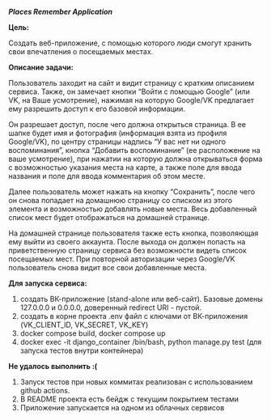 **_Places Remember Application_**
 
 
**Цель:**

Создать веб-приложение, с помощью которого люди смогут хранить свои впечатления о посещаемых местах.
 
**Описание задачи:**

Пользователь заходит на сайт и видит страницу с кратким описанием сервиса. Также, он замечает кнопки “Войти с помощью Google” (или VK, на Ваше усмотрение), нажимая на которую Google/VK предлагает ему разрешить доступ к его базовой информации.

Он разрешает доступ, после чего должна открыться страница. В ее шапке будет имя и фотография (информация взята из профиля Google/VK), по центру страницы надпись “У вас нет ни одного воспоминания”, кнопка “Добавить воспоминание” (ее расположение на ваше усмотрение), при нажатии на которую должна открываться форма с возможностью указания места на карте, а также поле для ввода названия и поле для ввода комментария об этом месте.

Далее пользователь может нажать на кнопку “Сохранить”, после чего он снова попадает на домашнюю страницу со списком из этого элемента и возможностью добавлять новые места. Весь добавленный список мест будет отображаться на домашней странице.

На домашней странице пользователя также есть кнопка, позволяющая ему выйти из своего аккаунта. После выхода он должен попасть на приветственную страницу сервиса без возможности видеть список посещаемых мест. При повторной авторизации через Google/VK пользователь снова видит все свои добавленные места.


**Для запуска сервиса:**

1) создать ВК-приложение (stand-alone или веб-сайт). Базовые домены 127.0.0.0 и 0.0.0.0, доверенный redirect URI - пустой.
2) создать в корне проекта .env файл с ключами от ВК-приложения (VK_CLIENT_ID, VK_SECRET, VK_KEY)
3) docker compose build, docker compose up 
4) docker exec -it django_container /bin/bash, python manage.py test (для запуска тестов внутри контейнера)

**Не удалось выполнить :(**
1) Запуск тестов при новых коммитах реализован с использованием github actions.
2) В README проекта есть бейдж с текущим покрытием тестами
3) Приложение запускается на одном из облачных сервисов